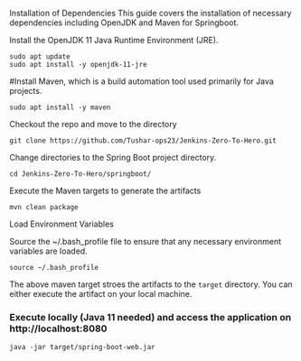 Installation of Dependencies This guide covers the installation of necessary dependencies including OpenJDK and Maven for Springboot.

<p>Install the OpenJDK 11 Java Runtime Environment (JRE). </p>

```
sudo apt update
sudo apt install -y openjdk-11-jre
```

#Install Maven, which is a build automation tool used primarily for Java projects.
```
sudo apt install -y maven
```
Checkout the repo and move to the directory

```
git clone https://github.com/Tushar-ops23/Jenkins-Zero-To-Hero.git

```
Change directories to the Spring Boot project directory.

```
cd Jenkins-Zero-To-Hero/springboot/
```

Execute the Maven targets to generate the artifacts

```
mvn clean package
```
Load Environment Variables

Source the ~/.bash_profile file to ensure that any necessary environment variables are loaded.
```
source ~/.bash_profile
```


The above maven target stroes the artifacts to the `target` directory. You can either execute the artifact on your local machine.

### Execute locally (Java 11 needed) and access the application on http://localhost:8080

```
java -jar target/spring-boot-web.jar
```
